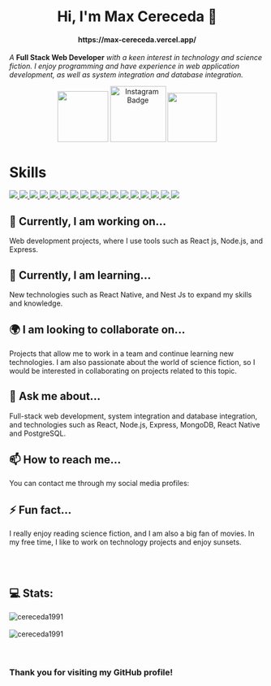 <h1 align="center">Hi, I'm Max Cereceda 👋</h1>
<h4 align="center">https://max-cereceda.vercel.app/</h4>

<p><em>A</em> <b>Full Stack Web Developer</b><em> with a keen interest in technology and science fiction. I enjoy programming and have experience in web application development, as well as system integration and database integration.</br>
</em></p>

<div id="header" align="center">
  <a href="https://www.linkedin.com/in/maxcereceda/" target="_blank"><img src="https://img.shields.io/badge/LinkedIn-0077B5?style=for-the-badge&logo=linkedin&logoColor=white" width="100"/></a>
  <a href="https://www.instagram.com/cereceda91/" target="_blank"><img src="https://img.shields.io/badge/Instagram-E4405F?style=for-the-badge&logo=instagram&logoColor=white" width="110" alt="Instagram Badge"/></a>
  <a href="https://twitter.com/cereceda1991" target="_blank"><img src="https://img.shields.io/badge/Twitter-1DA1F2?style=for-the-badge&logo=twitter&logoColor=white" width="97"/></a>
</div>

<h1>Skills</h1>
<div>
  <a href="https://developer.mozilla.org/es/docs/Web/HTML"><img src="https://img.shields.io/badge/HTML5-E34F26?style=for-the-badge&logo=html5&logoColor=white" /> <a/>
  <a href="https://developer.mozilla.org/es/docs/Web/CSS"><img src="https://img.shields.io/badge/CSS3-1572B6?style=for-the-badge&logo=css3&logoColor=white" /> <a/>
  <a href="https://developer.mozilla.org/es/docs/Web/JavaScript"><img src="https://img.shields.io/badge/JavaScript-323330?style=for-the-badge&logo=javascript&logoColor=F7DF1E" /> <a/>
  <a href="https://sass-lang.com/documentation/"><img src="https://img.shields.io/badge/Sass-CC6699?style=for-the-badge&logo=sass&logoColor=white" /> <a/>
  <a href="https://expressjs.com/es/"><img src="https://img.shields.io/badge/Express.js-404D59?style=for-the-badge" /> <a/>
  <a href="https://es.reactjs.org/docs/getting-started.html"><img src="https://img.shields.io/badge/React-20232A?style=for-the-badge&logo=react&logoColor=61DAFB" /> <a/>
  <a href="https://tailwindcss.com/docs/installation"><img src="https://img.shields.io/badge/Tailwind_CSS-38B2AC?style=for-the-badge&logo=tailwind-css&logoColor=white" /> <a/>
 <a href="https://getbootstrap.com/docs/4.1/getting-started/introduction/"><img src="https://img.shields.io/badge/Bootstrap-563D7C?style=for-the-badge&logo=bootstrap&logoColor=white" /> <a/>
 <a href="https://www.mongodb.com/docs/"><img src="https://img.shields.io/badge/MongoDB-4EA94B?style=for-the-badge&logo=mongodb&logoColor=white" /> <a/>
 <a href="https://docs.netlify.com/"><img src="https://img.shields.io/badge/Netlify-00C7B7?style=for-the-badge&logo=netlify&logoColor=white" /> <a/>
 <a href="https://jwt.io/introduction"><img src="https://img.shields.io/badge/json%20web%20tokens-323330?style=for-the-badge&logo=json-web-tokens&logoColor=pink" /> <a/>
 <a href="https://nextjs.org/docs"><img src="https://img.shields.io/badge/next.js-000000?style=for-the-badge&logo=nextdotjs&logoColor=white" /> <a/>
 <a href="https://nodejs.org/es/docs/"><img src="https://img.shields.io/badge/Node.js-43853D?style=for-the-badge&logo=node.js&logoColor=white" /> <a/>
 <a href="https://help.figma.com/hc/en-us"><img src="https://camo.githubusercontent.com/9a8ccd8ae319ddac9934db226e7834d7e1c61a31076e7d7c04ecb5bf352967aa/68747470733a2f2f696d672e736869656c64732e696f2f62616467652f6669676d612d2532334632344531452e7376673f7374796c653d666f722d7468652d6261646765266c6f676f3d6669676d61266c6f676f436f6c6f723d7768697465" /> <a/>
<a href="https://git-scm.com/doc"><img src="https://camo.githubusercontent.com/ec0d32e85caf4723d5182a75338c89f85a2c3679aed0c46c9ee9fd1c8dc2a316/68747470733a2f2f696d672e736869656c64732e696f2f62616467652f6769742d2532334630353033332e7376673f7374796c653d666f722d7468652d6261646765266c6f676f3d676974266c6f676f436f6c6f723d7768697465" /> <a/>
<a href="#"><img src="https://img.shields.io/badge/Adobe%20Photoshop-31A8FF?style=for-the-badge&logo=Adobe%20Photoshop&logoColor=black" /> <a/>
<a href="#"><img src="https://img.shields.io/badge/Adobe%20XD-470137?style=for-the-badge&logo=Adobe%20XD&logoColor=#FF61F6" /> <a/>
  </div>
   
## 🔭 Currently, I am working on...
Web development projects, where I use tools such as React js, Node.js, and Express.

## 🌱 Currently, I am learning...
New technologies such as React Native, and Nest Js to expand my skills and knowledge.

## 🌍 I am looking to collaborate on...
Projects that allow me to work in a team and continue learning new technologies. I am also passionate about the world of science fiction, so I would be interested in collaborating on projects related to this topic.

## 💬 Ask me about...
Full-stack web development, system integration and database integration, and technologies such as React, Node.js, Express, MongoDB, React Native and PostgreSQL.

## 📫 How to reach me...
You can contact me through my social media profiles:

## ⚡ Fun fact...
I really enjoy reading science fiction, and I am also a big fan of movies. In my free time, I like to work on technology projects and enjoy sunsets.

    
<br><br>
<h2>💻 Stats:</h2>

<div><img align="center" src="https://github-readme-streak-stats.herokuapp.com?user=cereceda1991&theme=dark" alt="cereceda1991" /></div><br>
<div><img align="center" src="https://github-readme-stats.vercel.app/api?username=cereceda1991&show_icons=true&locale=en&theme=dark" alt="cereceda1991" /></div><br>
  
  <br>
  <h3>Thank you for visiting my GitHub profile!</h3>
